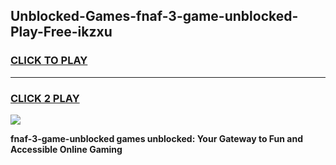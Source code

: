 
## Unblocked-Games-fnaf-3-game-unblocked-Play-Free-ikzxu
<h3>
<a href="https://premium76.site?title=fnaf-3-game-unblocked&ref=20A">CLICK TO PLAY</a></h3>
<hr>

<h3>
<a href="https://premium76.site?title=fnaf-3-game-unblocked&ref=20A">CLICK 2 PLAY</a>
  
</h3>

<a href="https://premium76.site?title=fnaf-3-game-unblocked&ref=20A"><img src="https://clearcache.store/games.png"></a>


**fnaf-3-game-unblocked games unblocked: Your Gateway to Fun and Accessible Online Gaming**
